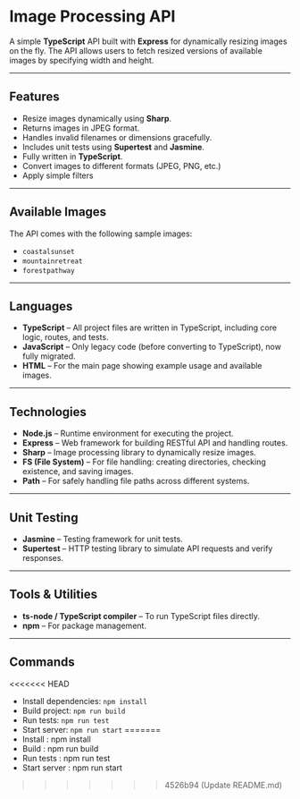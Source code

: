 # Image Processing API

A simple **TypeScript** API built with **Express** for dynamically resizing images on the fly. The API allows users to fetch resized versions of available images by specifying width and height.

---

## Features

- Resize images dynamically using **Sharp**.
- Returns images in JPEG format.
- Handles invalid filenames or dimensions gracefully.
- Includes unit tests using **Supertest** and **Jasmine**.
- Fully written in **TypeScript**.
- Convert images to different formats (JPEG, PNG, etc.)
- Apply simple filters

---

## Available Images

The API comes with the following sample images:

- `coastalsunset`
- `mountainretreat`
- `forestpathway`

---

## Languages
- **TypeScript** – All project files are written in TypeScript, including core logic, routes, and tests.
- **JavaScript** – Only legacy code (before converting to TypeScript), now fully migrated.
- **HTML** – For the main page showing example usage and available images.

---

## Technologies
- **Node.js** – Runtime environment for executing the project.
- **Express** – Web framework for building RESTful API and handling routes.
- **Sharp** – Image processing library to dynamically resize images.
- **FS (File System)** – For file handling: creating directories, checking existence, and saving images.
- **Path** – For safely handling file paths across different systems.

---

## Unit Testing
- **Jasmine** – Testing framework for unit tests.
- **Supertest** – HTTP testing library to simulate API requests and verify responses.

---

## Tools & Utilities
- **ts-node / TypeScript compiler** – To run TypeScript files directly.
- **npm** – For package management.

---

## Commands
<<<<<<< HEAD
- Install dependencies: `npm install`
- Build project: `npm run build`
- Run tests: `npm run test`
- Start server: `npm run start`
=======
- Install : npm install 
- Build : npm run build 
- Run tests : npm run test 
- Start server : npm run start 
>>>>>>> 4526b94 (Update README.md)
